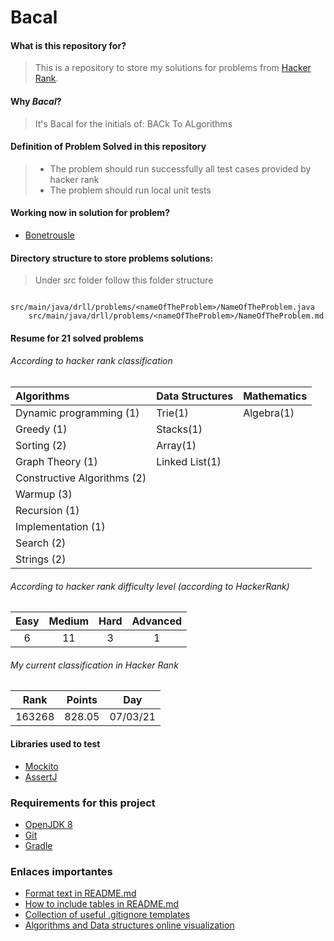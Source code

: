 # Bacal


#### What is this repository for?
> This is a repository to store my solutions for problems 
from [Hacker Rank](https://www.hackerrank.com/dashboard). 

#### Why _Bacal_?
> It's Bacal for the initials of: BACk To ALgorithms

#### Definition of Problem Solved in this repository
> - The problem should run successfully all test cases provided by hacker rank
> - The problem should run local unit tests

#### Working now in solution for problem?
* [Bonetrousle](https://www.hackerrank.com/challenges/bonetrousle/problem)

#### Directory structure to store problems solutions:
> Under src folder follow this folder structure
```
    src/main/java/drll/problems/<nameOfTheProblem>/NameOfTheProblem.java
    src/main/java/drll/problems/<nameOfTheProblem>/NameOfTheProblem.md
```

#### Resume for 21 solved problems

###### According to hacker rank classification

| Algorithms                    | Data Structures | Mathematics |
| :---                          | ---             | ---         |
| Dynamic programming (1)       | Trie(1)         | Algebra(1)  |
| Greedy (1)                    | Stacks(1)       |             |
| Sorting (2)                   | Array(1)        |             |
| Graph Theory (1)              | Linked List(1)  |             |
| Constructive Algorithms (2)   |                 |             |
| Warmup (3)                    |                 |             |
| Recursion (1)                 |                 |             |
| Implementation (1)            |                 |             |
| Search (2)                    |                 |             |
| Strings (2)                   |                 |             |
          
###### According to hacker rank difficulty level (according to HackerRank)

| Easy  | Medium | Hard  | Advanced |
| :---: | :---:  | :---: |   :---:  |
|   6   |   11   |   3   |     1    |

###### My current classification in Hacker Rank

| Rank   | Points    | Day      | 
| :---:  |  :---:    | :---:    |
| 163268 |  828.05   | 07/03/21 |

#### Libraries used to test
* [Mockito](http://site.mockito.org/)
* [AssertJ](http://joel-costigliola.github.io/assertj/index.html)

### Requirements for this project
* [OpenJDK 8](http://openjdk.java.net/install/)
* [Git](https://git-scm.com/)
* [Gradle](https://gradle.org/)

### Enlaces importantes
* [Format text in README.md](https://help.github.com/articles/basic-writing-and-formatting-syntax/)
* [How to include tables in README.md](https://help.github.com/articles/organizing-information-with-tables/)
* [Collection of useful .gitignore templates](https://github.com/github/gitignore)
* [Algorithms and Data structures online visualization](https://www.cs.usfca.edu/~galles/visualization/Algorithms.html)

